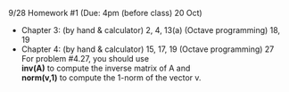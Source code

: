 9/28 Homework #1 (Due: 4pm (before class) 20 Oct)  
- Chapter 3: (by hand & calculator) 2, 4, 13(a) (Octave programming) 18, 19  
- Chapter 4: (by hand & calculator) 15, 17, 19 (Octave programming) 27  
For problem #4.27, you should use  
**inv(A)** to compute the inverse matrix of A and  
**norm(v,1)** to compute the 1-norm of the vector v.
